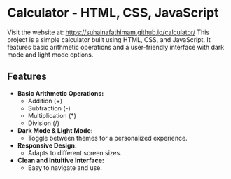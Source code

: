 # Calculator - HTML, CSS, JavaScript
Visit the website at:
 https://suhainafathimam.github.io/calculator/
This project is a simple calculator built using HTML, CSS, and JavaScript. It features basic arithmetic operations and a user-friendly interface with dark mode and light mode options.

## Features

- **Basic Arithmetic Operations:**
    - Addition (+)
    - Subtraction (-)
    - Multiplication (*)
    - Division (/)
- **Dark Mode & Light Mode:**
    - Toggle between themes for a personalized experience.
- **Responsive Design:**
    - Adapts to different screen sizes.
- **Clean and Intuitive Interface:**
    - Easy to navigate and use.

